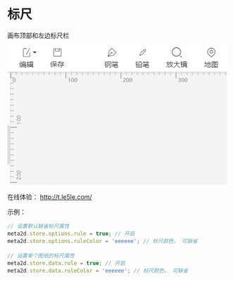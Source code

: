 # 标尺

画布顶部和左边标尺栏

![乐吾乐meta2d标尺](/img/rule.png)

在线体验： http://t.le5le.com/

示例：

```js
// 设置默认缺省标尺属性
meta2d.store.options.rule = true; // 开启
meta2d.store.options.ruleColor = 'eeeeee'; // 标尺颜色， 可缺省

// 设置单个图纸的标尺属性
meta2d.store.data.rule = true; // 开启
meta2d.store.data.ruleColor = 'eeeeee'; // 标尺颜色， 可缺省
```
